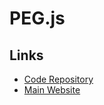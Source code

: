 # PEG.js

## Links

- [Code Repository](https://github.com/pegjs/pegjs)
- [Main Website](https://pegjs.org/)
